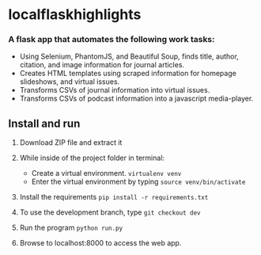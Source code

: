 # localflaskhighlights


### A flask app that automates the following work tasks:
- Using Selenium, PhantomJS, and Beautiful Soup, finds title, author, citation, and image information for journal articles.
- Creates HTML templates using scraped information for homepage slideshows, and virtual issues.
- Transforms CSVs of journal information into virtual issues.
- Transforms CSVs of podcast information into a javascript media-player.

## Install and run

1. Download ZIP file and extract it

2. While inside of the project folder in terminal:
    - Create a virtual environment. `virtualenv venv`
    - Enter the virtual environment by typing `source venv/bin/activate`

3. Install the requirements `pip install -r requirements.txt`

4. To use the development branch, type `git checkout dev`

4. Run the program `python run.py`

5.  Browse to localhost:8000 to access the web app.

